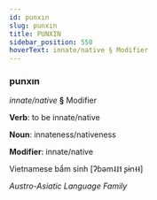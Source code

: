 ```yaml
---
id: punxın
slug: punxın
title: PUNXIN
sidebar_position: 550
hoverText: innate/native § Modifier
---
```


### punxın

*innate/native* **§** Modifier

**Verb**: to be innate/native

**Noun**: innateness/nativeness

**Modifier**: innate/native

Vietnamese bẩm sinh [ʔɓəm˨˩˦ ʂɨn˧˧]

*Austro-Asiatic Language Family*